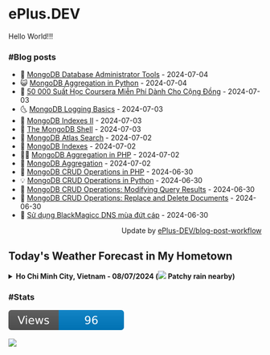 # ePlus.DEV

Hello World!!!

### #Blog posts

- 🧰 [MongoDB Database Administrator Tools](https://eplus.dev/mongodb-database-administrator-tools) - 2024-07-04 
- 😺 [MongoDB Aggregation in Python](https://eplus.dev/mongodb-aggregation-in-python) - 2024-07-04 
- 🗽 [50 000 Suất Học Coursera Miễn Phí Dành Cho Cộng Đồng](https://eplus.dev/50-000-suat-hoc-coursera-mien-phi-danh-cho-cong-dong) - 2024-07-03 
- 🌜 [MongoDB Logging Basics](https://eplus.dev/mongodb-logging-basics) - 2024-07-03 
- 📝 [MongoDB Indexes II](https://eplus.dev/mongodb-indexes-ii) - 2024-07-03 
- 🚀 [The MongoDB Shell](https://eplus.dev/the-mongodb-shell) - 2024-07-03 
- 💼 [MongoDB Atlas Search](https://eplus.dev/mongodb-atlas-search) - 2024-07-02 
- 🦣 [MongoDB Indexes](https://eplus.dev/mongodb-indexes) - 2024-07-02 
- 👨‍🏫 [MongoDB Aggregation in PHP](https://eplus.dev/mongodb-aggregation-in-php) - 2024-07-02 
- 🔭 [MongoDB Aggregation](https://eplus.dev/mongodb-aggregation) - 2024-07-02 
- 🤡 [MongoDB CRUD Operations in PHP](https://eplus.dev/mongodb-crud-operations-in-php) - 2024-06-30 
- 💡 [MongoDB CRUD Operations in Python](https://eplus.dev/mongodb-crud-operations-in-python) - 2024-06-30 
- 🦣 [MongoDB CRUD Operations: Modifying Query Results](https://eplus.dev/mongodb-crud-operations-modifying-query-results) - 2024-06-30 
- 💪 [MongoDB CRUD Operations: Replace and Delete Documents](https://eplus.dev/mongodb-crud-operations-replace-and-delete-documents) - 2024-06-30 
- 🤡 [Sử dụng BlackMagicc DNS mùa đứt cáp](https://eplus.dev/su-dung-blackmagicc-dns-mua-dut-cap) - 2024-06-30 


<div align="right">
    Update by <a target="_blank" href="https://github.com/ePlus-DEV/blog-post-workflow">ePlus-DEV/blog-post-workflow</a>
</div>


## Today's Weather Forecast in My Hometown



<details>
    <summary><b>Ho Chi Minh City, Vietnam - 08/07/2024 (<img src="https://cdn.weatherapi.com/weather/64x64/day/176.png" width="25" /> Patchy rain nearby)</b>
    </summary>

    
<table>
    <tr>
        <th>Hour</th>
        <td>00:00</td><td>01:00</td><td>02:00</td><td>03:00</td><td>04:00</td><td>05:00</td><td>06:00</td><td>07:00</td><td>08:00</td><td>09:00</td><td>10:00</td><td>11:00</td><td>12:00</td><td>13:00</td><td>14:00</td><td>15:00</td><td>16:00</td><td>17:00</td><td>18:00</td><td>19:00</td><td>20:00</td><td>21:00</td><td>22:00</td><td>23:00</td>
    </tr>
    <tr>
        <th>Weather</th>
        <td><img src="https://cdn.weatherapi.com/weather/64x64/night/116.png"></img></td><td><img src="https://cdn.weatherapi.com/weather/64x64/night/176.png"></img></td><td><img src="https://cdn.weatherapi.com/weather/64x64/night/116.png"></img></td><td><img src="https://cdn.weatherapi.com/weather/64x64/night/116.png"></img></td><td><img src="https://cdn.weatherapi.com/weather/64x64/night/116.png"></img></td><td><img src="https://cdn.weatherapi.com/weather/64x64/night/116.png"></img></td><td><img src="https://cdn.weatherapi.com/weather/64x64/day/116.png"></img></td><td><img src="https://cdn.weatherapi.com/weather/64x64/day/113.png"></img></td><td><img src="https://cdn.weatherapi.com/weather/64x64/day/176.png"></img></td><td><img src="https://cdn.weatherapi.com/weather/64x64/day/176.png"></img></td><td><img src="https://cdn.weatherapi.com/weather/64x64/day/176.png"></img></td><td><img src="https://cdn.weatherapi.com/weather/64x64/day/176.png"></img></td><td><img src="https://cdn.weatherapi.com/weather/64x64/day/353.png"></img></td><td><img src="https://cdn.weatherapi.com/weather/64x64/day/119.png"></img></td><td><img src="https://cdn.weatherapi.com/weather/64x64/day/293.png"></img></td><td><img src="https://cdn.weatherapi.com/weather/64x64/day/176.png"></img></td><td><img src="https://cdn.weatherapi.com/weather/64x64/day/353.png"></img></td><td><img src="https://cdn.weatherapi.com/weather/64x64/day/263.png"></img></td><td><img src="https://cdn.weatherapi.com/weather/64x64/day/176.png"></img></td><td><img src="https://cdn.weatherapi.com/weather/64x64/night/113.png"></img></td><td><img src="https://cdn.weatherapi.com/weather/64x64/night/116.png"></img></td><td><img src="https://cdn.weatherapi.com/weather/64x64/night/116.png"></img></td><td><img src="https://cdn.weatherapi.com/weather/64x64/night/176.png"></img></td><td><img src="https://cdn.weatherapi.com/weather/64x64/night/116.png"></img></td>
    </tr>
    <tr>
        <th>Condition</th>
        <td width="200px">Partly Cloudy </td><td width="200px">Patchy rain nearby</td><td width="200px">Partly cloudy</td><td width="200px">Partly Cloudy </td><td width="200px">Partly Cloudy </td><td width="200px">Partly Cloudy </td><td width="200px">Partly Cloudy </td><td width="200px">Sunny</td><td width="200px">Patchy rain nearby</td><td width="200px">Patchy rain nearby</td><td width="200px">Patchy rain nearby</td><td width="200px">Patchy rain nearby</td><td width="200px">Light rain shower</td><td width="200px">Cloudy </td><td width="200px">Patchy light rain</td><td width="200px">Patchy rain nearby</td><td width="200px">Light rain shower</td><td width="200px">Patchy light drizzle</td><td width="200px">Patchy rain nearby</td><td width="200px">Clear </td><td width="200px">Partly Cloudy </td><td width="200px">Partly Cloudy </td><td width="200px">Patchy rain nearby</td><td width="200px">Partly Cloudy </td>
    </tr>
    <tr>
        <th>Temperature</th>
        <td>26.2 °C</td><td>26.1 °C</td><td>27.3 °C</td><td>25.8 °C</td><td>25.6 °C</td><td>25.5 °C</td><td>25.6 °C</td><td>26.9 °C</td><td>28.6 °C</td><td>30 °C</td><td>31.4 °C</td><td>32.7 °C</td><td>33.5 °C</td><td>33.8 °C</td><td>32.2 °C</td><td>30.1 °C</td><td>31.5 °C</td><td>30.3 °C</td><td>28.3 °C</td><td>27.4 °C</td><td>27.1 °C</td><td>27 °C</td><td>26.7 °C</td><td>26.5 °C</td>
    </tr>
    <tr>
        <th>Wind</th>
        <td>8.6 kph</td><td>7.9 kph</td><td>3.6 kph</td><td>6.1 kph</td><td>6.1 kph</td><td>6.1 kph</td><td>4.7 kph</td><td>4.7 kph</td><td>5.8 kph</td><td>7.9 kph</td><td>10.1 kph</td><td>10.8 kph</td><td>11.2 kph</td><td>11.5 kph</td><td>15.5 kph</td><td>15.8 kph</td><td>14 kph</td><td>15.1 kph</td><td>13.3 kph</td><td>10.1 kph</td><td>9.4 kph</td><td>9 kph</td><td>9 kph</td><td>8.3 kph</td>
    </tr>
</table>


<div align="right">
    Updated at: 2024-07-07T19:33:45Z - by <a target="_blank"
        href="https://github.com/ePlus-DEV/weather-forecast">ePlus-DEV/weather-forecast</a>
</div>
</details>


### #Stats

[![Image of counter](https://github.com/ePlus-DEV/view-counter/blob/main/svg/685088620/badge.svg)](https://github.com/ePlus-DEV/view-counter/blob/main/readme/685088620/week.md)

![](https://komarev.com/ghpvc/?username=ePlus-DEV&style=for-the-badge)
